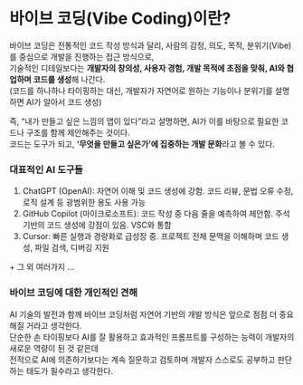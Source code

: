 # 바이브 코딩(Vibe Coding)이란?
바이브 코딩은 전통적인 코드 작성 방식과 달리, 사람의 감정, 의도, 목적, 분위기(Vibe)를 중심으로 개발을 진행하는 접근 방식으로,  
기술적인 디테일보다는 **개발자의 창의성, 사용자 경험, 개발 목적에 초점을 맞춰, AI와 협업하며 코드를 생성**해 나간다.  
(코드를 하나하나 타이핑하는 대신, 개발자가 자연어로 원하는 기능이나 분위기를 설명하면 AI가 알아서 코드 생성)

즉, “내가 만들고 싶은 느낌의 앱이 있다”라고 설명하면, AI가 이를 바탕으로 필요한 코드나 구조를 함께 제안해주는 것이다.  
코드는 도구가 되고, **‘무엇을 만들고 싶은가’에 집중하는 개발 문화**라고 볼 수 있다.  

### 대표적인 AI 도구들
1. ChatGPT (OpenAI): 자연어 이해 및 코드 생성에 강함. 코드 리뷰, 문법 오류 수정, 로직 설계 등 광범위한 용도 사용 가능
2. GitHub Copilot (마이크로소프트): 코드 작성 중 다음 줄을 예측하여 제안함. 주석 기반의 코드 생성에 강점이 있음. VSC와 통합
3. Cursor: 빠른 실행과 경량화로 급성장 중. 프로젝트 전체 문맥을 이해하며 코드 생성, 파일 검색, 디버깅 지원  

\+ 그 외 여러가지 ...

### 바이브 코딩에 대한 개인적인 견해
AI 기술의 발전과 함께 바이브 코딩처럼 자연어 기반의 개발 방식은 앞으로 점점 더 중요해질 거라고 생각한다.  
단순한 손 타이핑보다 AI를 잘 활용하고 효과적인 프롬프트를 구성하는 능력이 개발자의 새로운 역량이 된 것 같은데   
전적으로 AI에 의존하기보다는 계속 질문하고 검토하며 개발자 스스로도 공부하고 판단하는 태도가 필수라고 생각한다.  



